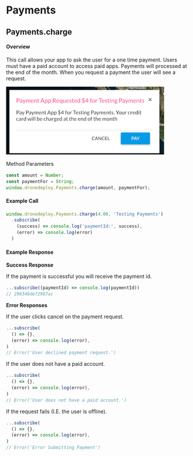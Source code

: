 # Payments

## Payments.charge

#### Overview

This call allows your app to ask the user for a one time payment. Users must have a paid account to access paid apps. Payments will processed at the end of the month. When you request a payment the user will see a request.

![](payment_request_screenshot.png)

Method Parameters
```javascript
const amount = Number;
const paymentFor = String;
window.dronedeploy.Payments.charge(amount, paymentFor);
```

#### Example Call

```javascript
window.dronedeploy.Payments.charge(4.00, 'Testing Payments')
  .subscribe(
    (success) => console.log('paymentId:', success),
    (error) => console.log(error)
  )
```

#### Example Response

**Success Response**

If the payment is successful you will receive the payment id. 
```javascript
...subscribe((paymentId) => console.log(paymentId))
// 298348de72987ac
```

**Error Responses**

If the user clicks cancel on the payment request.
```javascript
...subscribe(
  () => {},
  (error) => console.log(error),
)
// Error('User declined payment request.')
```

If the user does not have a paid account.
```javascript
...subscribe(
  () => {},
  (error) => console.log(error),
)
// Error('User does not have a paid account.')
```

If the request fails (I.E. the user is offline).
```javascript
...subscribe(
  () => {},
  (error) => console.log(error),
)
// Error('Error Submitting Payment')
```